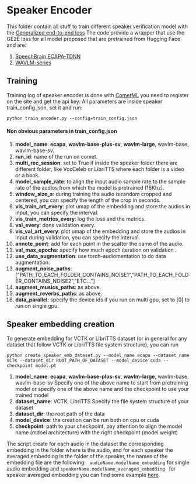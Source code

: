 # Speaker Encoder

This folder contain all stuff to train different speaker verification model with the [Generalized end-to-end loss](https://arxiv.org/pdf/1710.10467.pdf)
The code provide a wrapper that use the GE2E loss for all model proposed that are pretrained from Hugging Face and are:

1. [SpeechBrain ECAPA-TDNN](https://huggingface.co/speechbrain/spkrec-ecapa-voxceleb)
2. [WAVLM-series](https://huggingface.co/spaces/microsoft/wavlm-speaker-verification)

## Training

Training log of speaker encoder is done with [CometML](https://www.comet.com/site/) you need to register on the site and get the api key.
All parameters are inside speaker train_config.json, set it and run:

```
python train_encoder.py --config=train_config.json
```
#### Non obvious parameters in train_config.json

1. **model_name**: **ecapa**, **wavlm-base-plus-sv**, **wavlm-large**, wavlm-base, wavlm-base-sv.
2. **run_id**: name of the run on comet.
3. **multi_rec_session**: set to True if inside the speaker folder there are different folder, like VoxCeleb or LibriTTS where each folder is a video or a book.
4. **model_sample_rate**: to align the input audio sample rate to the sample rate of the audios from which the model is pretrained (16Khz).
5. **window_size_s**: during training tha audio is random cropped and centered, you can specify the length of the crop in seconds.
6. **vis_train_art_every**: plot umap of the embedding and store the audios in input, you can specify the interval.
7. **vis_train_metrics_every**: log the loss and the metrics.
8. **val_every**: done validation every.
9. **vis_val_art_every**: plot umap of the embedding and store the audios in input during validation, you can specify the interval.
10. **annote_point**: add for each point in the scatter the name of the audio.
11. **val_max_epochs**: specify how much epoch iteration on validation .
12. **use_data_augmentation**: use torch-audiomentation to do data augmentation.
13. **augment_noise_paths**: ["PATH_TO_EACH_FOLDER_CONTAINS_NOISE1","PATH_TO_EACH_FOLDER_CONTAINS_NOISE2","ETC..."]
14. **augment_musics_paths**: as above.
15. **augment_reverbs_paths**: as above.
16. **data_parallel**: specify the device ids if you run on multi gpu, set to [0] to run on single gpu.



## Speaker embedding creation

To generate embedding for VCTK or LIbriTTS dataset (or in general for any dataset that follow VCTK or LibriTTS file system structure), you can run

```
python create_speaker_emb_dataset.py --model_name ecapa --dataset_name VCTK --dataset_dir ROOT_PATH_OF_DATASET --model_device cuda --checkpoint model.pt
```

1. **model_name**: **ecapa**, **wavlm-base-plus-sv**, **wavlm-large**, wavlm-base, wavlm-base-sv
  Specify one of the above name to start from pretraining model or specify one of the above name and the checkpoint to use your trained model
2. **dataset_name**: VCTK, LibriTTS
  Specify the file system structure of your dataset
3. **dataset_dir**: the root path of the data
4. **model_device**: the creation can be run both on cpu or cuda
5. **checkpoint**: path to your checkpoint, pay attention to align the model name (mdoel architecture) with the right checkpoint (model weight)

The script create for each audio in the dataset the corresponding embedding in the folder where is the audio, and for each speaker the averaged embedding in the folder of the speaker, the names of the embedding file are the following:
``` audioName.modelName_embedding``` for single audio embedding and ```speakerName.modelName_averaged_embedding ``` for speaker averaged embedding
you can find some example [here](https://github.com/alessandropec/data_driven_ai_voice_cloning/tree/master/ZeroShotFastSpeech2/datasets/LibriTTS/8887).
